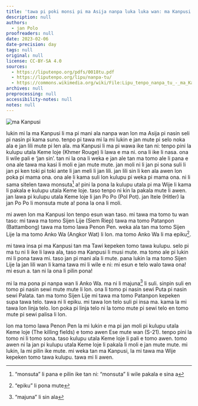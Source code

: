 ```yaml
---
title: 'tawa pi poki monsi pi ma Asija nanpa luka luka wan: ma Kanpusi'
description: null
authors:
  - jan Polo
proofreaders: null
date: 2023-02-06
date-precision: day
tags: null
original: null
license: CC-BY-SA 4.0
sources:
  - https://liputenpo.org/pdfs/0018tu.pdf
  - https://liputenpo.org/lipu/nanpa-tu/
  - https://commons.wikimedia.org/wiki/File:Lipu_tenpo_nanpa_tu_-_ma_Kanpusi.png
archives: null
preprocessing: null
accessibility-notes: null
notes: null
---
```


![ma Kanpusi](https://upload.wikimedia.org/wikipedia/commons/d/d2/Lipu_tenpo_nanpa_tu_-_ma_Kanpusi.png)

lukin mi la ma Kanpusi li ma pi mani ala nanpa wan lon ma Asija pi nasin seli pi nasin pi kama suno. tenpo pi tawa mi la mi lukin e jan mute pi selo noka ala e jan lili mute pi len ala. ma Kanpusi li ma pi wawa ike tan ni: tenpo pini la kulupu utala Keme loje (Khmer Rouge) li lawa e ma ni. ona li ike li nasa. ona li wile pali e ‘jan sin’. tan ni la ona li weka e jan ale tan ma tomo ale li pana e ona ale tawa ma kasi li moli e jan mute mute. jan moli ni li jan pi sona suli li jan pi ken toki pi toki ante li jan meli li jan lili. jan lili sin li ken ala awen lon poka pi mama ona. ona ale li kama suli lon kulupu pi weka pi mama ona. ni li sama sitelen tawa monsuta[^1] a! pini la pona la kulupu utala pi ma Wije li kama li pakala e kulupu utala Keme loje. taso tenpo ni kin la pakala mute li awen. jan lawa pi kulupu utala Keme loje li jan Po Po (Pol Pot). jan Itele (Hitler) la jan Po Po li monsuta mute a! pona la ona li moli.

mi awen lon ma Kanpusi lon tenpo esun wan taso. mi tawa ma tomo tu wan taso: mi tawa ma tomo Sijen Lije (Siem Riep) tawa ma tomo Patanpon (Battambong) tawa ma tomo lawa Penon Pen. weka ala tan ma tomo Sijen Lije la ma tomo Anko Wa (Angkor Wat) li lon. ma tomo Anko Wa li ma epiku[^2].

mi tawa insa pi ma Kanpusi tan ma Tawi kepeken tomo tawa kulupu. selo pi ma tu ni li ike li lawa ala, taso ma Kanpusi li musi mute. ma tomo ale pi lukin mi li pona tawa mi. taso jan pi mani ala li mute. pana lukin la ma tomo Sijen Lije la jan lili wan li kama tawa mi li wile e ni: mi esun e telo walo tawa ona! mi esun a. tan ni la ona li pilin pona!

[^1]: “monsuta” li pana e pilin ike tan ni: “monsuta” li wile pakala e sina a
[^2]: “epiku” li pona mute

mi la ma pona pi nanpa wan li Anko Wa. ma ni li majuna[^3] li suli. sinpin suli en tomo pi nasin sewi mute mute li lon. ona li tomo pi nasin sewi Puta pi nasin sewi Palata. tan ma tomo Sijen Lije mi tawa ma tomo Patanpon kepeken supa tawa telo. tawa ni li epiku. mi tawa lon telo suli pi insa ma. kama la mi tawa lon linja telo. lon poka pi linja telo ni la tomo mute pi sewi telo en tomo mute pi sewi palisa li lon.

lon ma tomo lawa Penon Pen la mi lukin e ma pi jan moli pi kulupu utala Keme loje (The killing fields) e tomo awen Ese mute wan (S-21). tenpo pini la tomo ni li tomo sona. taso kulupu utala Keme loje li pali e tomo awen. tomo awen ni la jan pi kulupu utala Keme loje li pakala li moli e jan mute mute. mi lukin, la mi pilin ike mute. mi weka tan ma Kanpusi, la mi tawa ma Wije kepeken tomo tawa kulupu. tawa mi li awen.

[^3]: “majuna” li sin ala